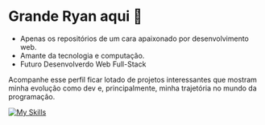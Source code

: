 # Grande Ryan aqui 👋

- Apenas os repositórios de um cara apaixonado por desenvolvimento web.
- Amante da tecnologia e computação.
- Futuro Desenvolverdo Web Full-Stack

Acompanhe esse perfil ficar lotado de projetos interessantes que mostram minha evolução como dev e, principalmente, minha trajetória no mundo da programação.

[![My Skills](https://skillicons.dev/icons?i=js,html,css,py)](https://skillicons.dev)
<!--
**RyanBernardone/RyanBernardone** is a ✨ _special_ ✨ repository because its `README.md` (this file) appears on your GitHub profile.

Here are some ideas to get you started:

- 🔭 I’m currently working on ...
- 🌱 I’m currently learning ...
- 👯 I’m looking to collaborate on ...
- 🤔 I’m looking for help with ...
- 💬 Ask me about ...
- 📫 How to reach me: ...
- 😄 Pronouns: ...
- ⚡ Fun fact: ...
-->
